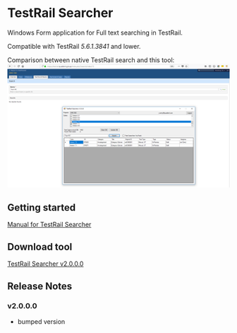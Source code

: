 # TestRail Searcher
Windows Form application for Full text searching in TestRail. 

Compatible with TestRail *5.6.1.3841* and lower.

Comparison between native TestRail search and this tool:
![TestRail Searcher](TestRail-Searcher.png)


## Getting started
[Manual for TestRail Searcher](https://github.com/cernyjan/TestRail-Searcher/wiki)

## Download tool
[TestRail Searcher v2.0.0.0](https://github.com/cernyjan/TestRail-Searcher/releases/tag/v2.0.0.0)

## Release Notes
### v2.0.0.0
* bumped version